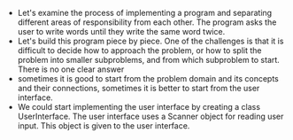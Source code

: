 - Let's examine the process of implementing a program and separating different areas of responsibility from each other. The program asks the user to write words until they write the same word twice.
- Let's build this program piece by piece. One of the challenges is that it is difficult to decide how to approach the problem, or how to split the problem into smaller subproblems, and from which subproblem to start. There is no one clear answer
- sometimes it is good to start from the problem domain and its concepts and their connections, sometimes it is better to start from the user interface.
- We could start implementing the user interface by creating a class UserInterface. The user interface uses a Scanner object for reading user input. This object is given to the user interface.




